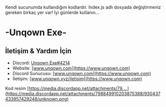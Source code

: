 Kendi sucunumda kullandığım kodlardır. Index.js adlı dosyada değiştirmeniz gereken birkaç yer var! İyi günlerde kullanın...

<h1>
-Unqown Exe-
  </h1>
  
## İletişim & Yardım İçin
- Discord: [Unqown Exe#4214](https://discord.com/users/791255637920972801)
- Website: [www.unqown.com](https://www.unqown.com)
- Discord Sunucusu: [www.unqown.com](https://www.unqown.com)
- İletişim: [www.unqown.xyz/iletisim](https://www.unqown.com)

Kod resim [https://media.discordapp.net/attachments/79....](https://media.discordapp.net/attachments/798849910203875388/930437433957429248/unknown.png)
